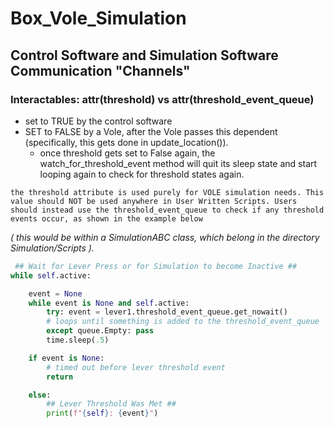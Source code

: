 
# Box_Vole_Simulation


## Control Software and Simulation Software Communication "Channels"

### Interactables: attr(threshold) vs attr(threshold_event_queue)


- set to TRUE by the control software 
- SET to FALSE by a Vole, after the Vole passes this dependent (specifically, this gets done in update_location()). 
    - once threshold gets set to False again, the watch_for_threshold_event method will quit its sleep state and start looping again to check for threshold states again.

~~~
the threshold attribute is used purely for VOLE simulation needs. This value should NOT be used anywhere in User Written Scripts. Users should instead use the threshold_event_queue to check if any threshold events occur, as shown in the example below 
~~~
*( this would be within a SimulationABC class, which belong in the directory Simulation/Scripts ).*


~~~python
 ## Wait for Lever Press or for Simulation to become Inactive ##
while self.active: 

    event = None 
    while event is None and self.active: 
        try: event = lever1.threshold_event_queue.get_nowait() 
        # loops until something is added to the threshold_event_queue
        except queue.Empty: pass 
        time.sleep(.5)

    if event is None:  
        # timed out before lever threshold event
        return 

    else: 
        ## Lever Threshold Was Met ## 
        print(f"{self}: {event}")  


~~~
